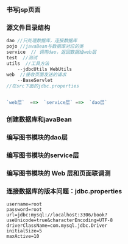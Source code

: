 ### 书写jsp页面

### 源文件目录结构
```js
dao //只处理数据库，连接数据库
pojo //javaBean与数据库对应的类
service  // 调用dao，返回数据给web层
test  //测试
utils  //工具方法  
    --jdbcUtils WebUtils
web  //接收页面发送的请求
    --BaseServlet
//在src下面的jdbc.properties


`web层`  ==>  `service层` ==>  `dao层`

```

### 创建数据库和javaBean

### 编写图书模块的dao层

### 编写图书模块的service层

### 编写图书模块的 Web 层和页面联调测

### 连接数据库的版本问题：jdbc.properties
```
username=root
password=root
url=jdbc:mysql://localhost:3306/book?useUnicode=true&characterEncoding=UTF-8
driverClassName=com.mysql.jdbc.Driver
initialSize=5
maxActive=10
```
